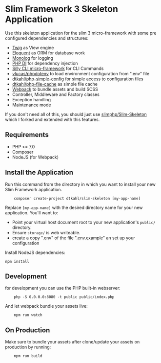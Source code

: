 # Slim Framework 3 Skeleton Application

Use this skeleton application for the slim 3 micro-framework with some pre configured dependencies and structures:

- [Twig](https://github.com/twigphp/Twig) as View engine
- [Eloquent](https://laravel.com/docs/5.4/eloquent) as ORM for database work
- [Monolog](https://github.com/monolog/monolog) for logging
- [PHP DI](https://github.com/PHP-DI/PHP-DI) for dependency injection
- [Silly CLI micro-framework](https://github.com/mnapoli/silly) for CLI Commands
- [vlucas/phpdotenv](https://github.com/vlucas/phpdotenv) to load environment configuration from ".env" file
- [dtkahl/php-simple-config](https://github.com/dtkahl/php-simple-config) for simple access to configuration files
- [dtkahl/php-file-cache](https://github.com/dtkahl/php-file-cache) as simple file cache
- [Webpack](https://github.com/webpack/webpack) to bundle assets and build SCSS 
- Controller, Middleware and Factory classes
- Exception handling
- Maintenance mode

If you don't need all of this, you should just use [slimphp/Slim-Skeleton](https://github.com/slimphp/Slim-Skeleton) which I forked and extended with this features.

## Requirements

- PHP >= 7.0
- Composer
- NodeJS (for Webpack)


## Install the Application

Run this command from the directory in which you want to install your new Slim Framework application.

```
    composer create-project dtkahl/slim-skeleton [my-app-name]
```

Replace `[my-app-name]` with the desired directory name for your new application. You'll want to:

- Point your virtual host document root to your new application's `public/` directory.
- Ensure `storage/` is web writeable.
- create a copy ".env" of the file ".env.example" an set up your configuration

Install NodeJS dependencies:

```
npm install
```


## Development

for development you can use the PHP built-in webserver:

```
    php -S 0.0.0.0:8080 -t public public/index.php
```

And let webpack bundle your assets live:

```
    npm run watch
```


## On Production

Make sure to bundle your assets after clone/update your assets on production by running:

```
    npm run build
```
